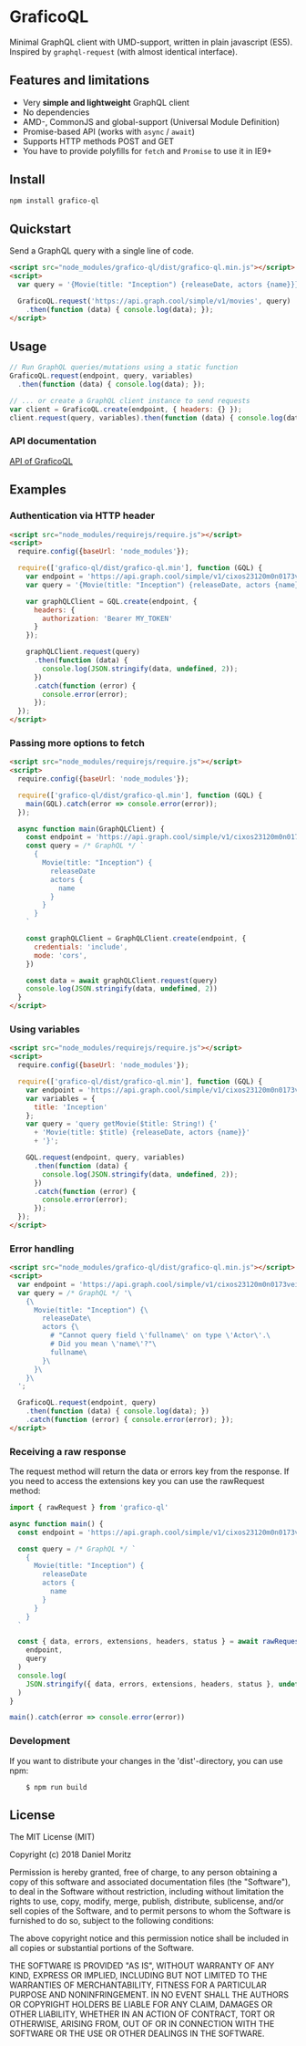 # GraficoQL

Minimal GraphQL client with UMD-support, written in plain javascript (ES5).
Inspired by `graphql-request` (with almost identical interface).

## Features and limitations

- Very **simple and lightweight** GraphQL client
- No dependencies
- AMD-, CommonJS and global-support (Universal Module Definition)
- Promise-based API (works with `async` / `await`)
- Supports HTTP methods POST and GET
- You have to provide polyfills for `fetch` and `Promise` to use it in IE9+

## Install

```sh
npm install grafico-ql
```

## Quickstart

Send a GraphQL query with a single line of code.

```html
<script src="node_modules/grafico-ql/dist/grafico-ql.min.js"></script>
<script>
  var query = '{Movie(title: "Inception") {releaseDate, actors {name}}}';

  GraficoQL.request('https://api.graph.cool/simple/v1/movies', query)
    .then(function (data) { console.log(data); });
</script>
```

## Usage

```js
// Run GraphQL queries/mutations using a static function
GraficoQL.request(endpoint, query, variables)
  .then(function (data) { console.log(data); });

// ... or create a GraphQL client instance to send requests
var client = GraficoQL.create(endpoint, { headers: {} });
client.request(query, variables).then(function (data) { console.log(data); });
```

### API documentation
[API of GraficoQL](api.md)

## Examples

### Authentication via HTTP header

```html
<script src="node_modules/requirejs/require.js"></script>
<script>
  require.config({baseUrl: 'node_modules'});

  require(['grafico-ql/dist/grafico-ql.min'], function (GQL) {
    var endpoint = 'https://api.graph.cool/simple/v1/cixos23120m0n0173veiiwrjr';
    var query = '{Movie(title: "Inception") {releaseDate, actors {name}}}';

    var graphQLClient = GQL.create(endpoint, {
      headers: {
        authorization: 'Bearer MY_TOKEN'
      }
    });

    graphQLClient.request(query)
      .then(function (data) {
        console.log(JSON.stringify(data, undefined, 2));
      })
      .catch(function (error) {
        console.error(error);
      });
  });
</script>
```


### Passing more options to fetch

```html
<script src="node_modules/requirejs/require.js"></script>
<script>
  require.config({baseUrl: 'node_modules'});

  require(['grafico-ql/dist/grafico-ql.min'], function (GQL) {
    main(GQL).catch(error => console.error(error));
  });

  async function main(GraphQLClient) {
    const endpoint = 'https://api.graph.cool/simple/v1/cixos23120m0n0173veiiwrjr'
    const query = /* GraphQL */ `
      {
        Movie(title: "Inception") {
          releaseDate
          actors {
            name
          }
        }
      }
    `

    const graphQLClient = GraphQLClient.create(endpoint, {
      credentials: 'include',
      mode: 'cors',
    })

    const data = await graphQLClient.request(query)
    console.log(JSON.stringify(data, undefined, 2))
  }
</script>
```


### Using variables

```html
<script src="node_modules/requirejs/require.js"></script>
<script>
  require.config({baseUrl: 'node_modules'});

  require(['grafico-ql/dist/grafico-ql.min'], function (GQL) {
    var endpoint = 'https://api.graph.cool/simple/v1/cixos23120m0n0173veiiwrjr';
    var variables = {
      title: 'Inception'
    };
    var query = 'query getMovie($title: String!) {'
      + 'Movie(title: $title) {releaseDate, actors {name}}'
      + '}';

    GQL.request(endpoint, query, variables)
      .then(function (data) {
        console.log(JSON.stringify(data, undefined, 2));
      })
      .catch(function (error) {
        console.error(error);
      });
  });
</script>
```


### Error handling

```html
<script src="node_modules/grafico-ql/dist/grafico-ql.min.js"></script>
<script>
  var endpoint = 'https://api.graph.cool/simple/v1/cixos23120m0n0173veiiwrjr'
  var query = /* GraphQL */ '\
    {\
      Movie(title: "Inception") {\
        releaseDate\
        actors {\
          # "Cannot query field \'fullname\' on type \'Actor\'.\
          # Did you mean \'name\'?"\
          fullname\
        }\
      }\
    }\
  ';

  GraficoQL.request(endpoint, query)
    .then(function (data) { console.log(data); })
    .catch(function (error) { console.error(error); });
</script>
```


### Receiving a raw response

The request method will return the data or errors key from the response.
If you need to access the extensions key you can use the rawRequest method:

```Javascript
import { rawRequest } from 'grafico-ql'

async function main() {
  const endpoint = 'https://api.graph.cool/simple/v1/cixos23120m0n0173veiiwrjr'

  const query = /* GraphQL */ `
    {
      Movie(title: "Inception") {
        releaseDate
        actors {
          name
        }
      }
    }
  `

  const { data, errors, extensions, headers, status } = await rawRequest(
    endpoint,
    query
  )
  console.log(
    JSON.stringify({ data, errors, extensions, headers, status }, undefined, 2)
  )
}

main().catch(error => console.error(error))
```


### Development

If you want to distribute your changes in the 'dist'-directory, you can use npm:

```shell
    $ npm run build
```


## License

The MIT License (MIT)

Copyright (c) 2018 Daniel Moritz

Permission is hereby granted, free of charge, to any person obtaining a copy of
this software and associated documentation files (the "Software"), to deal in
the Software without restriction, including without limitation the rights to
use, copy, modify, merge, publish, distribute, sublicense, and/or sell copies of
the Software, and to permit persons to whom the Software is furnished to do so,
subject to the following conditions:

The above copyright notice and this permission notice shall be included in all
copies or substantial portions of the Software.

THE SOFTWARE IS PROVIDED "AS IS", WITHOUT WARRANTY OF ANY KIND, EXPRESS OR
IMPLIED, INCLUDING BUT NOT LIMITED TO THE WARRANTIES OF MERCHANTABILITY, FITNESS
FOR A PARTICULAR PURPOSE AND NONINFRINGEMENT. IN NO EVENT SHALL THE AUTHORS OR
COPYRIGHT HOLDERS BE LIABLE FOR ANY CLAIM, DAMAGES OR OTHER LIABILITY, WHETHER
IN AN ACTION OF CONTRACT, TORT OR OTHERWISE, ARISING FROM, OUT OF OR IN
CONNECTION WITH THE SOFTWARE OR THE USE OR OTHER DEALINGS IN THE SOFTWARE.

